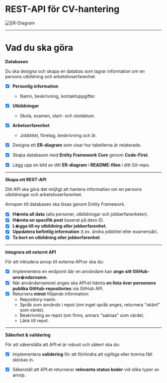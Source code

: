 # REST-API för CV-hantering

![ER-Diagram](https://github.com/user-attachments/assets/c4f2876d-14d7-4e16-98db-6e3f92f4d84b)

---
# Vad du ska göra

**Databasen**

Du ska designa och skapa en databas som lagrar information om en persons utbildning och arbetslivserfarenhet.

- [x]  **Personlig information**
    - Namn, beskrivning, kontaktuppgifter.
- [x]  **Utbildningar**
    - Skola, examen, start- och slutdatum.
- [x]  **Arbetserfarenhet**
    - Jobbtitel, företag, beskrivning och år.

- [x]  Designa ett **ER-diagram** som visar hur tabellerna är relaterade.
- [x]  Skapa databasen med **Entity Framework Core** genom **Code-First**.
- [x]  Lägg upp en bild av ditt **ER-diagram** i **README-filen** i ditt Git-repo.

---

**Skapa ett REST-API**

Ditt API ska göra det möjligt att hantera information om en persons utbildningar och arbetslivserfarenhet.

Anropen till databasen ska lösas genom Entity Framework.

- [x]  **H�mta all data** (alla personer, utbildningar och jobberfarenheter).
- [x]  **H�mta en specifik post** baserat på dess ID.
- [x]  **L�gga till ny utbildning eller jobberfarenhet**.
- [x]  **Uppdatera befintlig information** (t.ex. ändra jobbtitel eller examensår).
- [x]  **Ta bort en utbildning eller jobberfarenhet**.

---

**Integrera ett externt API**

För att inkludera anrop till externa API:er ska du:

- [x]  Implementera en endpoint där en användare kan **ange sitt GitHub-anv�ndarnamn**.
- [x]  När användarnamnet anges ska API:et hämta **en lista över personens publika GitHub-repositories** via GitHub API.
- [x]  Returnera **minst** följande information:
    - Repository-namn.
    - Språk som används i repot (om inget språk anges, returnera "okänt" som värde).
    - Beskrivning av repot (om finns, annars "saknas" som värde).
    - Länk till repot.

---

**Säkerhet & validering**

För att säkerställa att API:et är robust och säkert ska du:

- [x]  Implementera **validering** för att förhindra att ogiltiga eller tomma fält skickas in.
- [x]  Säkerställ att API:et returnerar **relevanta status koder** vid olika typer av anrop.

